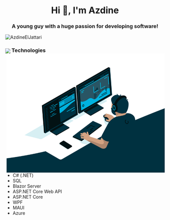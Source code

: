 <h1 align="center">Hi 👋, I'm Azdine
</h1>
<h3 align="center">A young guy with a huge passion for developing software!</h3>

<p align="left"> <img src="https://komarev.com/ghpvc/?username=AzdineElJattari&label=Profile%20views&color=129e00&style=plastic" alt="AzdineElJattari" /> </p>

<h3><img align="center" height="30" src="https://user-images.githubusercontent.com/84743905/174507937-c8637dd7-5a10-4c12-bf23-945c7872ace2.png"> Technologies <img align="right" src="https://github.com/AzdineElJattari/AzdineElJattari/blob/main/code.gif" width="500"/> </h3>

- C# (.NET)
- SQL
- Blazor Server
- ASP.NET Core Web API
- ASP.NET Core
- WPF
- MAUI
- Azure
